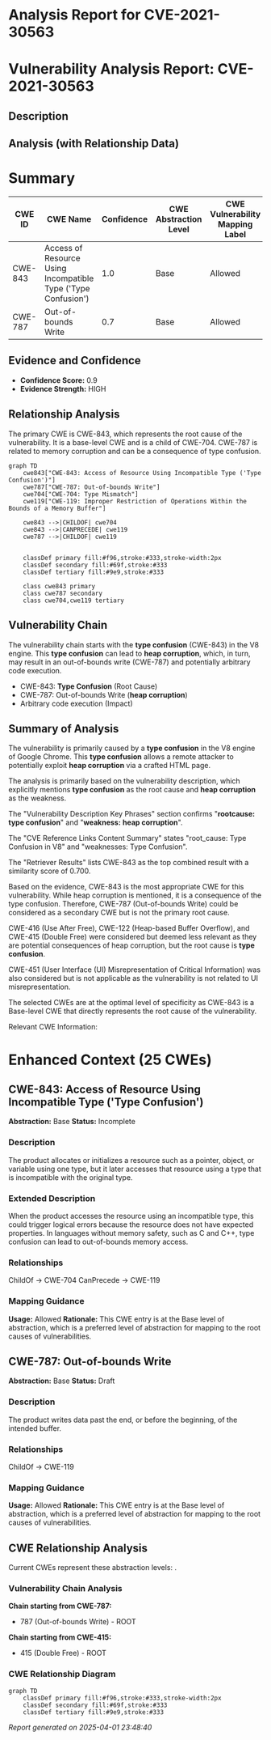 # Analysis Report for CVE-2021-30563

# Vulnerability Analysis Report: CVE-2021-30563

## Description



## Analysis (with Relationship Data)

# Summary
| CWE ID | CWE Name | Confidence | CWE Abstraction Level | CWE Vulnerability Mapping Label | CWE-Vulnerability Mapping Notes |
|---|---|---|---|---|---|
| CWE-843 | Access of Resource Using Incompatible Type ('Type Confusion') | 1.0 | Base | Allowed | Primary CWE |
| CWE-787 | Out-of-bounds Write | 0.7 | Base | Allowed | Secondary Candidate |

## Evidence and Confidence

*   **Confidence Score:** 0.9
*   **Evidence Strength:** HIGH

## Relationship Analysis
The primary CWE is CWE-843, which represents the root cause of the vulnerability. It is a base-level CWE and is a child of CWE-704. CWE-787 is related to memory corruption and can be a consequence of type confusion.

```mermaid
graph TD
    cwe843["CWE-843: Access of Resource Using Incompatible Type ('Type Confusion')"]
    cwe787["CWE-787: Out-of-bounds Write"]
    cwe704["CWE-704: Type Mismatch"]
    cwe119["CWE-119: Improper Restriction of Operations Within the Bounds of a Memory Buffer"]

    cwe843 -->|CHILDOF| cwe704
    cwe843 -->|CANPRECEDE| cwe119
    cwe787 -->|CHILDOF| cwe119
    

    classDef primary fill:#f96,stroke:#333,stroke-width:2px
    classDef secondary fill:#69f,stroke:#333
    classDef tertiary fill:#9e9,stroke:#333

    class cwe843 primary
    class cwe787 secondary
    class cwe704,cwe119 tertiary
```

## Vulnerability Chain
The vulnerability chain starts with the **type confusion** (CWE-843) in the V8 engine. This **type confusion** can lead to **heap corruption**, which, in turn, may result in an out-of-bounds write (CWE-787) and potentially arbitrary code execution.
- CWE-843: **Type Confusion** (Root Cause)
- CWE-787: Out-of-bounds Write (**heap corruption**)
- Arbitrary code execution (Impact)

## Summary of Analysis
The vulnerability is primarily caused by a **type confusion** in the V8 engine of Google Chrome. This **type confusion** allows a remote attacker to potentially exploit **heap corruption** via a crafted HTML page.

The analysis is primarily based on the vulnerability description, which explicitly mentions **type confusion** as the root cause and **heap corruption** as the weakness.

The "Vulnerability Description Key Phrases" section confirms "**rootcause:** **type confusion**" and "**weakness:** **heap corruption**".

The "CVE Reference Links Content Summary" states "root_cause: Type Confusion in V8" and "weaknesses: Type Confusion".

The "Retriever Results" lists CWE-843 as the top combined result with a similarity score of 0.700.

Based on the evidence, CWE-843 is the most appropriate CWE for this vulnerability. While heap corruption is mentioned, it is a consequence of the type confusion. Therefore, CWE-787 (Out-of-bounds Write) could be considered as a secondary CWE but is not the primary root cause.

CWE-416 (Use After Free), CWE-122 (Heap-based Buffer Overflow), and CWE-415 (Double Free) were considered but deemed less relevant as they are potential consequences of heap corruption, but the root cause is **type confusion**.

CWE-451 (User Interface (UI) Misrepresentation of Critical Information) was also considered but is not applicable as the vulnerability is not related to UI misrepresentation.

The selected CWEs are at the optimal level of specificity as CWE-843 is a Base-level CWE that directly represents the root cause of the vulnerability.

Relevant CWE Information:

# Enhanced Context (25 CWEs)

## CWE-843: Access of Resource Using Incompatible Type ('Type Confusion')
**Abstraction:** Base
**Status:** Incomplete

### Description
The product allocates or initializes a resource such as a pointer, object, or variable using one type, but it later accesses that resource using a type that is incompatible with the original type.

### Extended Description
When the product accesses the resource using an incompatible type, this could trigger logical errors because the resource does not have expected properties. In languages without memory safety, such as C and C++, type confusion can lead to out-of-bounds memory access.

### Relationships
ChildOf -> CWE-704
CanPrecede -> CWE-119

### Mapping Guidance
**Usage:** Allowed
**Rationale:** This CWE entry is at the Base level of abstraction, which is a preferred level of abstraction for mapping to the root causes of vulnerabilities.

## CWE-787: Out-of-bounds Write
**Abstraction:** Base
**Status:** Draft

### Description
The product writes data past the end, or before the beginning, of the intended buffer.

### Relationships
ChildOf -> CWE-119

### Mapping Guidance
**Usage:** Allowed
**Rationale:** This CWE entry is at the Base level of abstraction, which is a preferred level of abstraction for mapping to the root causes of vulnerabilities.


## CWE Relationship Analysis

Current CWEs represent these abstraction levels: .


### Vulnerability Chain Analysis

**Chain starting from CWE-787:**
- 787 (Out-of-bounds Write) - ROOT


**Chain starting from CWE-415:**
- 415 (Double Free) - ROOT



### CWE Relationship Diagram

```mermaid
graph TD
    classDef primary fill:#f96,stroke:#333,stroke-width:2px
    classDef secondary fill:#69f,stroke:#333
    classDef tertiary fill:#9e9,stroke:#333
```



*Report generated on 2025-04-01 23:48:40*

